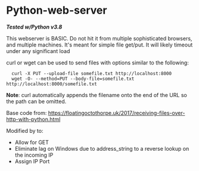# Python-web-server
**_Tested w/Python v3.8_**

This webserver is BASIC. Do not hit it from multiple sophisticated browsers, and multiple machines.
It's meant for simple file get/put. It will likely timeout under any significant load

curl or wget can be used to send files with options similar to the following:
```
  curl -X PUT --upload-file somefile.txt http://localhost:8000
  wget -O- --method=PUT --body-file=somefile.txt http://localhost:8000/somefile.txt
```
__Note__: curl automatically appends the filename onto the end of the URL so
the path can be omitted.

Base code from: https://floatingoctothorpe.uk/2017/receiving-files-over-http-with-python.html

Modified by to:
- Allow for GET
- Eliminate lag on Windows due to address_string to a reverse lookup on the incoming IP
- Assign IP Port
